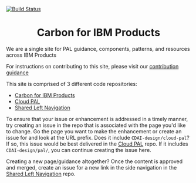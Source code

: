 [![Build Status](https://travis.ibm.com/CDAI-design/pal.svg?token=GNdrd9N7tDoHxsqaxdg9&branch=main)](https://travis.ibm.com/CDAI-design/pal)

<h1 align="center">
  Carbon for IBM Products
</h1>

We are a single site for PAL guidance, components, patterns, and resources across IBM Products

For instructions on contributing to this site, please visit our [contribution guidance](https://pages.github.ibm.com/cdai-design/pal/contributing/updating-this-site/overview)

This site is comprised of 3 different code repositories:
 - [Carbon for IBM Products](https://github.ibm.com/CDAI-design/pal/)
 - [Cloud PAL](https://github.ibm.com/CDAI-design/cloud-pal)
 - [Shared Left Navigation](https://github.ibm.com/cloud-integration-design/cdai-microsite-common)

To ensure that your issue or enhancement is addressed in a timely manner, try creating an issue in the repo that is associated with the page you'd like to change. 
Go the page you want to make the enhancement or create an issue for and look at the URL prefix. Does it include `CDAI-design/cloud-pal`? If so, this issue would be best delivered in the [Cloud PAL](https://github.ibm.com/CDAI-design/cloud-pal) repo. If it includes `CDAI-design/pal/`, you can continue creating the issue here.

Creating a new page/guidance altogether? Once the content is approved and merged, create an issue for a new link in the side navigation in the [Shared Left Navigation](https://github.ibm.com/cloud-integration-design/cdai-microsite-common) repo.
